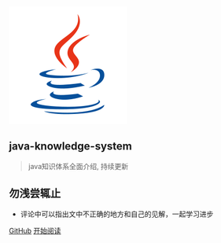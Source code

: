 ![logo](_media/java.svg)
## java-knowledge-system
> java知识体系全面介绍, 持续更新
## 勿浅尝辄止


* 评论中可以指出文中不正确的地方和自己的见解，一起学习进步


[GitHub](https://github.com/itzhanglg)
[开始阅读](http://zhangligong.xyz/java-knowledge-system/#/README)

<!-- 背景图片 -->


<!-- 背景色 -->


